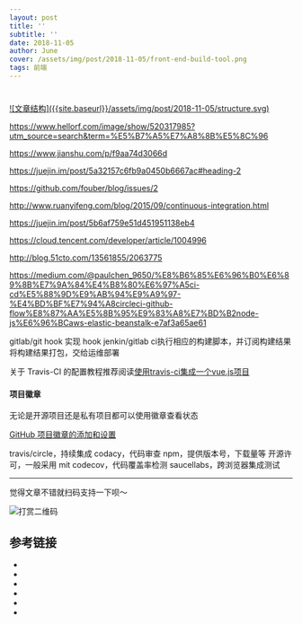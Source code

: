 ```yaml
---
layout: post
title: ''
subtitle: ''
date: 2018-11-05
author: June
cover: /assets/img/post/2018-11-05/front-end-build-tool.png
tags: 前端
---
```


# 

<a data-fancybox="gallery" href="{{site.baseurl}}/assets/img/post/2018-11-05/structure.svg">
![文章结构]({{site.baseurl}}/assets/img/post/2018-11-05/structure.svg)
</a>

https://www.hellorf.com/image/show/520317985?utm_source=search&term=%E5%B7%A5%E7%A8%8B%E5%8C%96

https://www.jianshu.com/p/f9aa74d3066d

https://juejin.im/post/5a32157c6fb9a0450b6667ac#heading-2

https://github.com/fouber/blog/issues/2

http://www.ruanyifeng.com/blog/2015/09/continuous-integration.html

https://juejin.im/post/5b6af759e51d451951138eb4

https://cloud.tencent.com/developer/article/1004996

http://blog.51cto.com/13561855/2063775

https://medium.com/@paulchen_9650/%E8%B6%85%E6%96%B0%E6%89%8B%E7%9A%84%E4%B8%80%E6%97%A5ci-cd%E5%88%9D%E9%AB%94%E9%A9%97-%E4%BD%BF%E7%94%A8circleci-github-flow%E8%87%AA%E5%8B%95%E9%83%A8%E7%BD%B2node-js%E6%96%BCaws-elastic-beanstalk-e7af3a65ae61

gitlab/git hook 实现 hook
jenkin/gitlab ci执行相应的构建脚本，并订阅构建结果
将构建结果打包，交给运维部署

关于 Travis-CI 的配置教程推荐阅读[使用travis-ci集成一个vue.js项目](https://yimogit.github.io/2017/07/24/%E4%BD%BF%E7%94%A8travis-ci%E8%87%AA%E5%8A%A8%E9%83%A8%E7%BD%B2github%E4%B8%8A%E7%9A%84%E9%A1%B9%E7%9B%AE/)



#### 项目徽章


无论是开源项目还是私有项目都可以使用徽章查看状态

[GitHub 项目徽章的添加和设置](https://juejin.im/entry/5907fa59570c3500582d326c)

travis/circle，持续集成
codacy，代码审查
npm，提供版本号，下载量等
开源许可，一般采用 mit
codecov，代码覆盖率检测
saucellabs，跨浏览器集成测试

---

觉得文章不错就扫码支持一下呗～

![打赏二维码](https://june111.github.io/assets/img/post/pay-qr.jpg)

## 参考链接

* []()
* []()
* []()
* []()
* []()
* []()